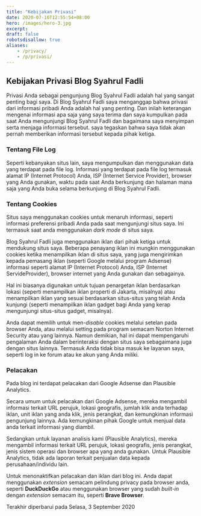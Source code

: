 ```yaml
---
title: "Kebijakan Privasi"
date: 2020-07-16T12:55:54+08:00
hero: /images/hero-3.jpg
excerpt:
draft: false
robotsdisallow: true
aliases:
    - /privacy/
    - /p/privasi/
---
```


## Kebijakan Privasi Blog Syahrul Fadli
Privasi Anda sebagai pengunjung Blog Syahrul Fadli adalah hal yang sangat penting bagi saya. Di Blog Syahrul Fadli saya menganggap bahwa privasi dari informasi pribadi Anda adalah hal yang penting. Dan inilah keterangan mengenai informasi apa saja yang saya terima dan saya kumpulkan pada saat Anda mengunjungi Blog Syahrul Fadli dan bagaimana saya menyimpan serta menjaga informasi tersebut. saya tegaskan bahwa saya tidak akan pernah memberikan informasi tersebut kepada pihak ketiga.

### Tentang File Log
Seperti kebanyakan situs lain, saya mengumpulkan dan menggunakan data yang terdapat pada file log. Informasi yang terdapat pada file log termasuk alamat IP (Internet Protocol) Anda, ISP (Internet Service Provider), browser yang Anda gunakan, waktu pada saat Anda berkunjung dan halaman mana saja yang Anda buka selama berkunjung di Blog Syahrul Fadli.

### Tentang Cookies
Situs saya menggunakan cookies untuk menaruh informasi, seperti informasi preferensi pribadi Anda pada saat mengunjungi situs saya. Ini termasuk saat anda menggunakan *dark mode* di situs saya.

Blog Syahrul Fadli juga menggunakan iklan dari pihak ketiga untuk mendukung situs saya. Beberapa penayang iklan ini mungkin menggunakan cookies ketika menampilkan iklan di situs saya, yang juga mengirimkan kepada pemasang iklan (seperti Google melalui program Adsense) informasi seperti alamat IP (Internet Protocol) Anda, ISP (Internet ServideProvider), browser internet yang Anda gunakan dan sebagainya.

Hal ini biasanya digunakan untuk tujuan penargetan iklan berdasarkan lokasi (seperti menampilkan iklan properti di Jakarta, misalnya) atau menampilkan iklan yang sesuai berdasarkan situs-situs yang telah Anda kunjungi (seperti menampilkan iklan gadget bagi Anda yang kerap mengunjungi situs-situs gadget, misalnya).

Anda dapat memilih untuk men-*disable* cookies melalui setelan pada browser Anda, atau melalui setting pada program semacam Norton Internet Security atau yang lainnya. Namun demikian, hal ini dapat mempengaruhi pengalaman Anda dalam berinteraksi dengan situs saya sebagaimana juga dengan situs lainnya. Termasuk Anda tidak bisa masuk ke layanan saya, seperti log in ke forum atau ke akun yang Anda miliki.

### Pelacakan

<!--Blog ini menggunakan program Adsense yang secara otomatis memuat pelacakan data pengunjung dari blog ini. Juga, blog Syahrul Fadli menggunakan Heap Analytics untuk pelacakan aktifitas pengunjung di blog ini. Seperti, dari mana asal link mengarahkan pengguna ke blog ini, apa platform (Sistem Operasi) pengunjung gunakan untuk mengakses blog ini, browser apa yang pengunjung gunakan untuk mengakses blog ini, tipe perangkat (desktop atau mobile) pengguna untuk mengakses blog ini, IP pengguna yang digunakan untuk mengakses blog ini, perkiraan lokasi pengguna saat mengakses blog ini, dan kapan (tanggal) pengguna mengakses blog ini.-->

Pada blog ini terdapat pelacakan dari Google Adsense dan Plausible Analytics.

Secara umum untuk pelacakan dari Google Adsense, mereka mengambil informasi terkait URL perujuk, lokasi geografis, jumlah klik anda terhadap iklan, unit iklan yang anda klik, jenis perangkat, dan kemungkinan informasi pengunjung lainnya. Ada kemungkinan pihak Google untuk menjual data anda terkait informasi yang diambil.

Sedangkan untuk layanan analisis kami (Plausible Analytics), mereka mengambil informasi terkait URL perujuk, lokasi geografis, jenis perangkat, jenis sistem operasi dan browser apa yang anda gunakan. Untuk Plausible Analytics, tidak ada laporan terkait penjualan data kepada perusahaan/individu lain.

Untuk menonaktifkan pelacakan dan iklan dari blog ini. Anda dapat menggunakan *extension* semacam pelindung privacy pada browser anda, seperti **DuckDuckGo** atau menggunakan browser yang sudah *built-in* dengan *extension* semacam itu, seperti **Brave Browser**. 


Terakhir diperbarui pada Selasa, 3 September 2020
